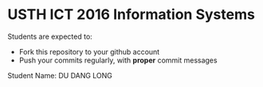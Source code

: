 USTH ICT 2016 Information Systems
=====================================

Students are expected to:
* Fork this repository to your github account
* Push your commits regularly, with **proper** commit messages

Student Name: DU DANG LONG
